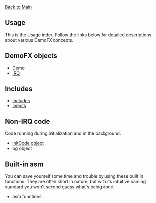 [Back to Main](../README.md)


## Usage

This is the Usage index. Follow the links below for detailed descriptions
about various DemoFX concepts.

## DemoFX objects

- Demo
- [IRQ](irq.md)

## Includes

- [Includes](includes.md)
- [Injects](injects.md)

## Non-IRQ code

Code running during initialization and in the background.

- [initCode object](initcode.md)
- bg object

## Built-in asm

You can save yourself some time and trouble by using these built in functions. They are often short in nature, but with its intuitive naming standard you won't second guess what's being done.

- asm functions
